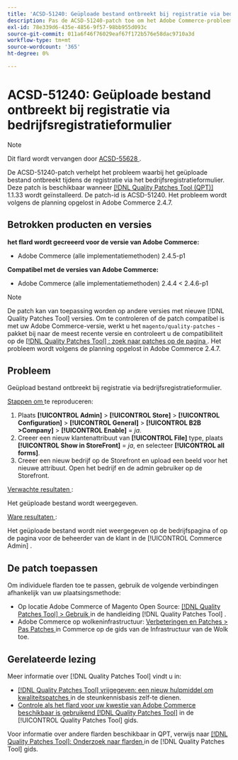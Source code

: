 ```yaml
---
title: 'ACSD-51240: Geüploade bestand ontbreekt bij registratie via bedrijfsregistratieformulier'
description: Pas de ACSD-51240-patch toe om het Adobe Commerce-probleem op te lossen waarbij het geüploade bestand ontbreekt tijdens de registratie via het bedrijfsregistratieformulier.
exl-id: 78e339d6-435e-4856-9f57-98bb955d093c
source-git-commit: 011a6f46f76029eaf67f172b576e58dac9710a3d
workflow-type: tm+mt
source-wordcount: '365'
ht-degree: 0%

---
```


# ACSD-51240: Geüploade bestand ontbreekt bij registratie via bedrijfsregistratieformulier

>[!NOTE]
>
>Dit flard wordt vervangen door [ ACSD-55628 ](/help/tools/quality-patches-tool/patches-available-in-qpt/v1-1-42/acsd-55628-upload-file-company-registration-form-replace-file-customer-attribute-storefront.md).

De ACSD-51240-patch verhelpt het probleem waarbij het geüploade bestand ontbreekt tijdens de registratie via het bedrijfsregistratieformulier. Deze patch is beschikbaar wanneer [[!DNL Quality Patches Tool (QPT)] ](https://experienceleague.adobe.com/nl/docs/commerce-operations/tools/quality-patches-tool/quality-patches-tool-to-self-serve-quality-patches) 1.1.33 wordt geïnstalleerd. De patch-id is ACSD-51240. Het probleem wordt volgens de planning opgelost in Adobe Commerce 2.4.7.

## Betrokken producten en versies

**het flard wordt gecreeerd voor de versie van Adobe Commerce:**

* Adobe Commerce (alle implementatiemethoden) 2.4.5-p1

**Compatibel met de versies van Adobe Commerce:**

* Adobe Commerce (alle implementatiemethoden) 2.4.4 &lt; 2.4.6-p1

>[!NOTE]
>
>De patch kan van toepassing worden op andere versies met nieuwe [!DNL Quality Patches Tool] versies. Om te controleren of de patch compatibel is met uw Adobe Commerce-versie, werkt u het `magento/quality-patches` -pakket bij naar de meest recente versie en controleert u de compatibiliteit op de [[!DNL Quality Patches Tool] : zoek naar patches op de pagina ](<https://experienceleague.adobe.com/tools/commerce-quality-patches/index.html?lang=nl-NL>) . Het probleem wordt volgens de planning opgelost in Adobe Commerce 2.4.7.

## Probleem

Geüpload bestand ontbreekt bij registratie via bedrijfsregistratieformulier.

<u> Stappen om </u> te reproduceren:

1. Plaats **[!UICONTROL Admin]** > **[!UICONTROL Store]** > **[!UICONTROL Configuration]** > **[!UICONTROL General]** > **[!UICONTROL B2B >Company]** > **[!UICONTROL Enable]** = *ja*.
1. Creeer een nieuw klantenattribuut van **[!UICONTROL File]** type, plaats **[!UICONTROL Show in StoreFront]** = *ja*, en selecteer **[!UICONTROL all forms]**.
1. Creeer een nieuw bedrijf op de Storefront en upload een beeld voor het nieuwe attribuut.
Open het bedrijf en de admin gebruiker op de Storefront.

<u> Verwachte resultaten </u>:

Het geüploade bestand wordt weergegeven.

<u> Ware resultaten </u>:

Het geüploade bestand wordt niet weergegeven op de bedrijfspagina of op de pagina voor de beheerder van de klant in de [!UICONTROL Commerce Admin] .

## De patch toepassen

Om individuele flarden toe te passen, gebruik de volgende verbindingen afhankelijk van uw plaatsingsmethode:

* Op locatie Adobe Commerce of Magento Open Source: [[!DNL Quality Patches Tool] > Gebruik ](/help/tools/quality-patches-tool/usage.md) in de handleiding [!DNL Quality Patches Tool] .
* Adobe Commerce op wolkeninfrastructuur: [ Verbeteringen en Patches > Pas Patches ](https://experienceleague.adobe.com/docs/commerce-cloud-service/user-guide/develop/upgrade/apply-patches.html?lang=nl-NL) in Commerce op de gids van de Infrastructuur van de Wolk toe.

## Gerelateerde lezing

Meer informatie over [!DNL Quality Patches Tool] vindt u in:

* [[!DNL Quality Patches Tool]  vrijgegeven: een nieuw hulpmiddel om kwaliteitspatches ](https://experienceleague.adobe.com/nl/docs/commerce-operations/tools/quality-patches-tool/quality-patches-tool-to-self-serve-quality-patches) in de steunkennisbasis zelf-te dienen.
* [ Controle als het flard voor uw kwestie van Adobe Commerce beschikbaar is gebruikend  [!DNL Quality Patches Tool]](/help/tools/quality-patches-tool/patches-available-in-qpt/check-patch-for-magento-issue-with-magento-quality-patches.md) in de [!UICONTROL Quality Patches Tool] gids.


Voor informatie over andere flarden beschikbaar in QPT, verwijs naar [[!DNL Quality Patches Tool]: Onderzoek naar flarden ](https://experienceleague.adobe.com/tools/commerce-quality-patches/index.html?lang=nl-NL) in de [!DNL Quality Patches Tool] gids.

